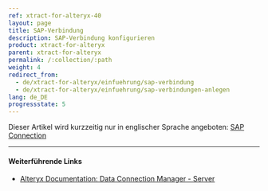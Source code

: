 ```yaml
---
ref: xtract-for-alteryx-40
layout: page
title: SAP-Verbindung 
description: SAP-Verbindung konfigurieren
product: xtract-for-alteryx
parent: xtract-for-alteryx
permalink: /:collection/:path
weight: 4
redirect_from:
  - de/xtract-for-alteryx/einfuehrung/sap-verbindung
  - de/xtract-for-alteryx/einfuehrung/sap-verbindungen-anlegen
lang: de_DE
progressstate: 5
---
```


Dieser Artikel wird kurzzeitig nur in englischer Sprache angeboten:
[SAP Connection](https://help.theobald-software.com/en/xtract-for-alteryx/sap-connection)


*****
#### Weiterführende Links
- [Alteryx Documentation: Data Connection Manager - Server](https://help.alteryx.com/20223/server/dcm-server)

<!---
Der folgende Abschnitt zeigt Ihnen, wie Sie eine SAP-Verbindung erstellen.<br>
Eine SAP-Verbindung ist notwendig, um Xtract for Alteryx-Komponenten zu verwenden.

### SAP-Verbindung erstellen
1. Ziehen Sie aus der Alteryx-Designer-Toolbox eine Xtract for Alteryx-Komponente auf die Arbeitsfläche (1). Das Konfigurationsfenster geöffnet sich. 
2. Klicken Sie auf **[New]** (2) um eine neue Verbindung anzulegen. Das Fenster "SAP Connection Details" öffnet sich. 
3. Ergänzen Sie die Verbindungsdetails, um eine SAP-Verbindung herzustellen.<br>
Die Verbindungsdetails bestehen aus vier Unterabschnitten: [System](#system), [Client and Language](#client-and-language), [Authentication](#authentifizierung) und [Miscallaneous](#miscellaneous).<br>
4. Klicken Sie auf **[Test Connection]**, um die SAP-Verbindung zu testen. Ein Bestätigungsfenster öffnet sich.<br>
5. Klicken Sie auf **[OK]**, um die SAP-Verbindung zu speichern.

Die SAP-Verbindung kann nun im Konfigurationsfenster ausgewählt werden (2).<br>
Um die SAP-Verbindung zu bearbeiten, wählen Sie die SAP-Verbindung aus der Dropdown-Liste (2) aus und klicken Sie auf **[Edit]**.

{: .box-tip }
**Tipp:** Die richtigen Werte finden Sie im SAP-Logon-Pad unter *Properties*. Alternativ können Sie sich an Ihre SAP-Basis wenden.

{: .box-note }
**Hinweis:** Die Verbindungsdetails einer SAP-Verbindung werden als JSON-Datei in folgendem Verzeichnis abgelegt:<br>
`C:\Users\<UserName>\AppData\Roaming\Theobald Software\Xtract for Alteryx\Connections\<SAPSourceName>.json`

### System
Es gibt zwei Möglichkeiten eine Verbindung zu einem SAP-Quellsystem herzustellen:

- Verwendung eines Single-Application-Servers (Anwendungsserver) (1)
	- **Host**:  Hostname oder IP-Adresse des Anwendungsservers (Property Host) 
	- **Sys. No.:**: eine zweistellige Zahl zwischen 00 und 99 (Property SystemNumber)

- Verwendung eines Load-Balancing-Servers (Message-Servers) (2)
	- **Message Server**: Name oder IP-Adresse des Message-Servers (Property MessageServer) 
	- **Group**: Einstellung LogonGroup, meistens *PUBLIC*
	- **SID**: Dreistellinge System-ID (Property SID z.B. MSS) 
	
Für mehr Informationen, siehe [SAP Dokumentation: Load Balancing](https://help.sap.com/saphelp_nwpi711/helpdata/en/c4/3a644c505211d189550000e829fbbd/content.htm?no_cache=true).

#### Zugriff über SAP-Router

Wenn Sie auf ein SAP-Quellsystem (Anwendungsserver oder Message-Server) mittels eines SAP-Routers zugreifen, müssen Sie den Router-String vor dem Hostnamen setzen. <br>
Beispiel: Wenn der Hostname "hamlet" und der Router-String ``/H/lear.theobald-software.com/H/`` lauten, muss das Feld der Host-Einstellung folgendermaßen befüllt werden: ``/H/lear.theobald-software.com/H/hamlet``.

Für mehr Informationen, siehe [SAP Dokumentation: SAP-Router](https://help.sap.com/viewer/6d9a59096c4b1014b507f15bed51571f/7.01.22/en-US/486b41efb74c07bee10000000a42189d.html).

### Client and Language
- **Client**: eine dreistellige Nummer des SAP-Mandats zwischen 000 und  999, z.B. 800.
- **Language**: die Logon-Sprache des SAP-Systems z.B. *EN* für Englisch oder *DE* für Deutsch.

### Authentifizierung
Die folgenden Authentifizierungsmethoden werden unterstützt:
- **SNC** (1): verschlüsselte Verbindung zwischen Xtract for Alteryx und SAP with Benutzernamen und Passwort. Für mehr Informationen, siehe [SAP Dokumentation: Secure Network Communications (SNC)](https://help.sap.com/viewer/6f3e0bea6c4b101484fcf5305b4d624b/7.01.22/de-DE/e656f466e99a11d1a5b00000e835363f.html).
- **Plain** (2): SAP-Benutzername und Passwort (System- oder Dialog-Benutzer)
- **SAP Log On Ticket** (3): verwendet SAP Logon-Tickets anstelle der Benutzerdaten. Diese Verbindung ist nicht verschlüsselt.


#### SNC (1)
1. Überprüfen Sie den SAP parameter snc/gssapi_lib *snc/gssapi_lib* um zu bestimmen, welche Bibliothek für die Verschlüsselung in Ihrem SAP System verwendet wird. 
Ihre SAP-Basis muss auf dem Anwendungsserver und auf dem Rechner, auf dem Xtract for Alteryx installiert ist, die gleiche Bibliothek importieren und konfigurieren.
2. Wenn Sie SNC verwenden, achten Sie darauf den vollständigen Pfad zum Speicherort der SNC Bibliothek anzugeben, z.B. ``C:\SNC\gx64krb5.dll``.
3. Geben Sie den SAP-Partnernamen (Partner Name) ein, der für den SAP-Anwendungsserver konfiguriert ist z.B. ``p:SAPserviceERP/do_not_care@THEOBALD.LOCAL``.

Für mehr Informationen über SNC, siehe den Knowledge Base Artikel [Enabling Secure Network Communication (SNC) via X.509 certificate](https://kb.theobald-software.com/sap/enable-snc-using-pse-file).

#### Plain (2)
Geben Sie in den Feldern **User** und **Password** Ihren SAP-Benutzernamen und Ihr Passwort ein.

#### SAP Log On Ticket (3)
Geben Sie in dem Feld **Ticket issuer** die URL des Application Server Java (AS Java) ein, der die Anmeldetickets ausstellt. <br>
Für mehr Informationen, siehe [SAP Dokumentation: AS Java für das Ausstellen von Anmeldetickets konfigurieren](https://help.sap.com/doc/saphelp_nw75/7.5.5/DE-DE/4a/412251343f2ab1e10000000a42189c/frameset.htm).

### Miscellaneous
Wählen Sie eine RFC Bibliothek aus. Die folgenden Bibliotheken werden untertsützt:
- **RFC library (librfc32.dll)** - Klassische RFC Bibliothek
- **NetWeaver RFC libraries** - NetWeaver RFC Bibliothek (sapnwrfc.dll)

Die RFC API (Remote Function Call) erlaubt den Aufbau einer RFC-Verbindung zu einem ABAP basierten SAP-System von einem externen System, welches als Client oder Server mit dem SAP-System kommunizieren kann. 
Für mehr Informationen, siehe [SAP Dokumentation: RFC Libraries](https://help.sap.com/saphelp_nwpi71/helpdata/de/45/18e96cd26321a1e10000000a1553f6/frameset.htm). 

SAP hat den [Support für die librfc32.dll](https://blogs.sap.com/2012/08/15/support-for-classic-rfc-library-ends-march-2016/) eingestellt. 

{: .box-note }
**Hinweis:** Wenn Sie die NetWeaver RFC-Bibliothek bei DeltaQ oder OHS-Extraktionen nutzen, muss die RFC-Destination in der SM59 auf Unicode eingestellt sein. 

**Trace Directory**<br>
Sie können Debug-Informationen loggen und lokal ablegen. 
Geben Sie im Feld **Trace directory** einen Pfad zu einem lokalen Verzeichnis ein, in dem die Debug-Informationen gespeichert werden sollen.
Für mehr Informationen, siehe den Knowledge Base Artikel [How to activate tracing for Xtract Products](https://support.theobald-software.com/helpdesk/KB/View/14455-how-to-activate-tracing-for-xtract-products).<br>
Leeren Sie das Feld **Trace Directory**, wenn es nicht mehr gebraucht wird.

{: .box-warning }
**Warnung!: ****Erhöhter Verbrauch des Festplattenspeichers** <br>
Bei der Aktivierung des Debug-Logging wird eine große Menge an Informationen gesammelt. Dies kann die Kapazität Ihrer Festplatten drastisch verringern.
Aktivieren Sie das Debug-Logging nur bei Bedarf, z.B. auf Anfrage des Support-Teams.
--->